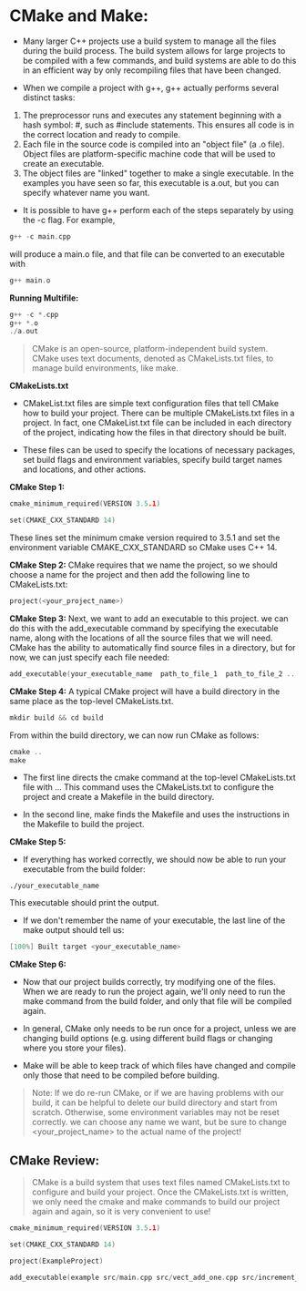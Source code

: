 # CMake and Make: 

- Many larger C++ projects use a build system to manage all the files during the build process. The build system allows for large projects to be compiled with a few commands, and build systems are able to do this in an efficient way by only recompiling files that have been changed.

- When we compile a project with g++, g++ actually performs several distinct tasks:

1. The preprocessor runs and executes any statement beginning with a hash symbol: #, such as #include statements. This ensures all code is in the correct location and ready to compile.
2. Each file in the source code is compiled into an "object file" (a .o file). Object files are platform-specific machine code that will be used to create an executable.
3. The object files are "linked" together to make a single executable. In the examples you have seen so far, this executable is a.out, but you can specify whatever name you want.

- It is possible to have g++ perform each of the steps separately by using the -c flag. For example,

```cpp
g++ -c main.cpp
```

will produce a main.o file, and that file can be converted to an executable with
```cpp
g++ main.o
```
**Running Multifile:** 

```cpp
g++ -c *.cpp
g++ *.o
./a.out
```

> CMake is an open-source, platform-independent build system. CMake uses text documents, denoted as CMakeLists.txt files, to manage build environments, like make.

**CMakeLists.txt**
- CMakeList.txt files are simple text configuration files that tell CMake how to build your project. There can be multiple CMakeLists.txt files in a project. In fact, one CMakeList.txt file can be included in each directory of the project, indicating how the files in that directory should be built.

- These files can be used to specify the locations of necessary packages, set build flags and environment variables, specify build target names and locations, and other actions.

**CMake Step 1:**
```cpp
cmake_minimum_required(VERSION 3.5.1)

set(CMAKE_CXX_STANDARD 14)
```

These lines set the minimum cmake version required to 3.5.1 and set the environment variable CMAKE_CXX_STANDARD so CMake uses C++ 14.

**CMake Step 2:**
CMake requires that we name the project, so we should choose a name for the project and then add the following line to CMakeLists.txt:

```cpp
project(<your_project_name>)
```

**CMake Step 3:**
Next, we want to add an executable to this project. we can do this with the add_executable command by specifying the executable name, along with the locations of all the source files that we will need. CMake has the ability to automatically find source files in a directory, but for now, we can just specify each file needed:

```cpp
add_executable(your_executable_name  path_to_file_1  path_to_file_2 ...)
```

**CMake Step 4:**
A typical CMake project will have a build directory in the same place as the top-level CMakeLists.txt.

```cpp
mkdir build && cd build
```

From within the build directory, we can now run CMake as follows:

```cpp
cmake ..
make
```

- The first line directs the cmake command at the top-level CMakeLists.txt file with ... This command uses the CMakeLists.txt to configure the project and create a Makefile in the build directory.

- In the second line, make finds the Makefile and uses the instructions in the Makefile to build the project.

**CMake Step 5:**
- If everything has worked correctly, we should now be able to run your executable from the build folder:

```
./your_executable_name
```

This executable should print the output. 

- If we don't remember the name of your executable, the last line of the make output should tell us:

```cpp
[100%] Built target <your_executable_name>
```

**CMake Step 6:**

- Now that our project builds correctly, try modifying one of the files. When we are ready to run the project again, we'll only need to run the make command from the build folder, and only that file will be compiled again. 

- In general, CMake only needs to be run once for a project, unless we are changing build options (e.g. using different build flags or changing where you store your files).

- Make will be able to keep track of which files have changed and compile only those that need to be compiled before building.

> Note: If we do re-run CMake, or if we are having problems with our build, it can be helpful to delete our build directory and start from scratch. Otherwise, some environment variables may not be reset correctly.
we can choose any name we want, but be sure to change <your_project_name> to the actual name of the project!

## CMake Review:

> CMake is a build system that uses text files named CMakeLists.txt to configure and build your project. Once the CMakeLists.txt is written, we only need the cmake and make commands to build our project again and again, so it is very convenient to use!

```cpp
cmake_minimum_required(VERSION 3.5.1)

set(CMAKE_CXX_STANDARD 14)

project(ExampleProject)

add_executable(example src/main.cpp src/vect_add_one.cpp src/increment_and_sum.cpp)
```

